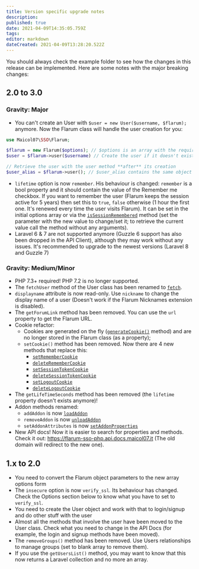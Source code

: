 ```yaml
---
title: Version specific upgrade notes
description: 
published: true
date: 2021-04-09T14:35:05.759Z
tags: 
editor: markdown
dateCreated: 2021-04-09T13:28:20.522Z
---
```


You should always check the example folder to see how the changes in this release can be implemented. Here are some notes with the major breaking changes:

## 2.0 to 3.0
### Gravity: Major
- You can't create an User with `$user = new User($username, $flarum);` anymore. Now the Flarum class will handle the user creation for you:
```php
use Maicol07\SSO\Flarum;

$flarum = new Flarum($options); // $options is an array with the required options
$user = $flarum->user($username) // Create the user if it doesn't exists with the user method

// Retrieve the user with the user method **after** its creation
$user_alias = $flarum->user(); // $user_alias contains the same object stored in $user
```
- `lifetime` option is now `remember`. His behaviour is changed:
	`remember` is a bool property and it should contain the value of the Remember me checkbox. If you want to remember the user (Flarum keeps the session active for 5 years) then set this to `true`, `false` otherwise (1 hour the first one. It's renewed every time the user visits Flarum).
	It can be set in the initial options array or via the [`isSessionRemembered`](https://flarum-sso-php.api.docs.maicol07.it/Maicol07/SSO/Flarum.html#method_isSessionRemembered) method (set the parameter with the new value to change/set it; to retrieve the current value call the method without any arguments).
- Laravel 6 & 7 are not supported anymore (Guzzle 6 support has also been dropped in the API Client), although they may work without any issues. It's recommended to upgrade to the newest versions (Laravel 8 and Guzzle 7)

### Gravity: Medium/Minor
- PHP 7.3+ required! PHP 7.2 is no longer supported.
- The `fetchUser` method of the User class has been renamed to [`fetch`](https://flarum-sso-php.api.docs.maicol07.it/Maicol07/SSO/User.html#method_fetch).
- `displayname` attribute is now read-only. Use `nickname` to change the display name of a user (Doesn't work if the Flarum Nicknames extension is disabled).
- The `getForumLink` method has been removed. You can use the `url` property to get the Flarum URL.
- Cookie refactor:
	- Cookies are generated on the fly ([`generateCookie()`](https://flarum-sso-php.api.docs.maicol07.it/Maicol07/SSO/Traits/Cookies.html#method_generateCookie) method) and are no longer stored in the Flarum class (as a property);
  - `setCookie()` method has been removed. Now there are 4 new methods that replace this: 
  	- [`setRememberCookie`](https://flarum-sso-php.api.docs.maicol07.it/Maicol07/SSO/Traits/Cookies.html#method_setRememberCookie)
    - [`deleteRememberCookie`](https://flarum-sso-php.api.docs.maicol07.it/Maicol07/SSO/Traits/Cookies.html#method_deleteRememberCookie)
    - [`setSessionTokenCookie`](https://flarum-sso-php.api.docs.maicol07.it/Maicol07/SSO/Traits/Cookies.html#method_setSessionTokenCookie)
    - [`deleteSessionTokenCookie`](https://flarum-sso-php.api.docs.maicol07.it/Maicol07/SSO/Traits/Cookies.html#method_deleteSessionTokenCookie)
    - [`setLogoutCookie`](https://flarum-sso-php.api.docs.maicol07.it/Maicol07/SSO/Traits/Cookies.html#method_setLogoutCookie)
    - [`deleteLogoutCookie`](https://flarum-sso-php.api.docs.maicol07.it/Maicol07/SSO/Traits/Cookies.html#method_deleteLogoutCookie)
- The `getLifeTimeSeconds` method has been removed (the `lifetime` property doesn't exists anymore)!
- Addon methods renamed:
	- `addAddon` is now [`loadAddon`](https://flarum-sso-php.api.docs.maicol07.it/Maicol07/SSO/Traits/Addons.html#method_loadAddon)
  - `removeAddon` is now [`unloadAddon`](https://flarum-sso-php.api.docs.maicol07.it/Maicol07/SSO/Traits/Addons.html#method_unloadAddon)
  - `setAddonAttributes` is now [`setAddonProperties`](https://flarum-sso-php.api.docs.maicol07.it/Maicol07/SSO/Traits/Addons.html#method_setAddonProperties)
- New API docs! Now it is easier to search for properties and methods. Check it out: https://flarum-sso-php.api.docs.maicol07.it (The old domain will redirect to the new one).

## 1.x to 2.0
- You need to convert the Flarum object parameters to the new array options form
- The `insecure` option is now `verify_ssl`. Its behaviour has changed. Check the Options section below to know what you have to set to `verify_ssl`.
- You need to create the User object and work with that to login/signup and do other stuff with the user
- Almost all the methods that involve the user have been moved to the User class. Check what you need to change in the API Docs (for example, the login and signup methods have been moved).
- The `removeGroups()` method has been removed. Use Users relationships to manage groups (set to blank array to remove them).
- If you use the `getUsersList()` method, you may want to know that this now returns a Laravel collection and no more an array.